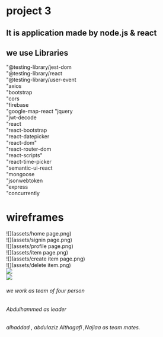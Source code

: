 # project 3

## It is application made by node.js & react 
## we use Libraries
"@testing-library/jest-dom <br/>
    "@testing-library/react<br/>
    "@testing-library/user-event<br/>
    "axios<br/>
    "bootstrap<br/>
    "cors<br/>
    "firebase<br/>
    "google-map-react
    "jquery<br/>
    "jwt-decode<br/>
    "react<br/>
    "react-bootstrap<br/>
    "react-datepicker<br/>
    "react-dom"<br/>
    "react-router-dom<br/>
    "react-scripts"<br/>
    "react-time-picker<br/>
    "semantic-ui-react<br/>
    "mongoose<br/>
    "jsonwebtoken<br/>
    "express<br/>
    "concurrently<br/>



# wireframes

![](assets/home page.png)<br/>
![](assets/signin page.png)<br/>
![](assets/profile page.png)<br/>
![](assets/item page.png)<br/>
![](assets/create item page.png)<br/>
![](assets/delete item.png)<br/>
![](assets/schemas.png)<br/>
![](assets/signup.png)<br/>


###### we work as team of four person
###### Abdulhammed as leader
###### alhaddad , abdulaziz Althagafi ,Najlaa as team mates.
